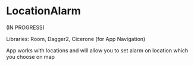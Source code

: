 # LocationAlarm

(IN PROGRESS)

Libraries: Room, Dagger2, Cicerone (for App Navigation)

App works with locations and will allow you to set alarm on location which you choose on map
